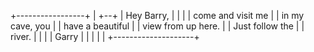 +-----------------+
|									+--+
| Hey Barry,  			 |
|										 |
| come and visit me  |
| in my cave, you    |
| have a beautiful   |
|	view from up here. |
|	Just follow the    |
|	river.             |
|										 |
|	Garry              |
|                    |
|                    |
+--------------------+

